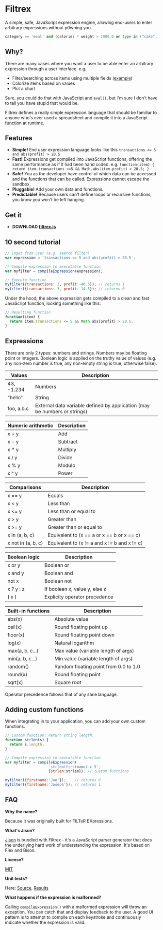 Filtrex
=======

A simple, safe, JavaScript expression engine, allowing end-users to enter arbitrary expressions without p0wning you.

````python
category == 'meal' and (calories * weight > 2000.0 or type in ("cake", "pie"))
````

Why?
----

There are many cases where you want a user to be able enter an arbitrary expression through a user interface. e.g.

*   Filter/searching across items using multiple fields ([example](https://rawgit.com/joewalnes/filtrex/master/example/highlight.html))
*   Colorize items based on values
*   Plot a chart

Sure, you could do that with JavaScript and `eval()`, but I'm sure I don't have to tell you have stupid that would be.

Filtrex defines a really simple expression language that should be familiar to anyone who's ever used a spreadsheet and compile it into a JavaScript function at runtime.

Features
--------

*   **Simple!** End user expression language looks like this `transactions <= 5 and abs(profit) > 20.5`
*   **Fast!** Expressions get compiled into JavaScript functions, offering the same performance as if it had been hand coded. e.g. `function(item) { return item.transactions <=5 && Math.abs(item.profit) > 20.5; }`
*   **Safe!** You as the developer have control of which data can be accessed and the functions that can be called. Expressions cannot escape the sandbox.
*   **Pluggable!** Add your own data and functions.
*   **Predictable!** Because users can't define loops or recursive functions, you know you won't be left hanging.

Get it
------

*    **DOWNLOAD [filtrex.js](https://rawgit.com/joewalnes/filtrex/master/filtrex.js)**

10 second tutorial
------------------

````javascript
// Input from user (e.g. search filter)
var expression = 'transactions <= 5 and abs(profit) > 20.5';

// Compile expression to executable function
var myfilter = compileExpression(expression);

// Execute function
myfilter({transactions: 3, profit:-40.5}); // returns 1
myfilter({transactions: 3, profit:-14.5}); // returns 0
````

Under the hood, the above expression gets compiled to a clean and fast JavaScript function, looking something like this:

```javascript
// Resulting function
function(item) {
  return item.transactions <= 5 && Math.abs(profit) > 20.5;
}
````

Expressions
-----------

There are only 2 types: numbers and strings. Numbers may be floating point or integers. Boolean logic is applied on the truthy value of values (e.g. any non-zero number is true, any non-empty string is true, otherwise false).

Values | Description
--- | ---
43, -1.234 | Numbers
"hello" | String
foo, a.b.c | External data variable defined by application (may be numbers or strings)

Numeric arithmetic | Description
--- | ---
x + y | Add
x - y | Subtract
x * y | Multiply
x / y | Divide
x % y | Modulo
x ^ y | Power

Comparisons | Description
--- | ---
x == y | Equals
x < y | Less than
x <= y | Less than or equal to
x > y | Greater than
x >= y | Greater than or equal to
x in (a, b, c) | Equivalent to (x == a or x == b or x == c)
x not in (a, b, c) | Equivalent to (x != a and x != b and x != c)

Boolean logic | Description
--- | ---
x or y | Boolean or
x and y | Boolean and
not x | Boolean not
x ? y : z | If boolean x, value y, else z
( x ) | Explicity operator precedence

Built-in functions | Description
--- | ---
abs(x) | Absolute value
ceil(x) | Round floating point up
floor(x) | Round floating point down
log(x) | Natural logarithm
max(a, b, c...) | Max value (variable length of args)
min(a, b, c...) | Min value (variable length of args)
random() | Random floating point from 0.0 to 1.0
round(x) | Round floating point
sqrt(x) | Square root

Operator precedence follows that of any sane language.

Adding custom functions
-----------------------

When integrating in to your application, you can add your own custom functions.

````javascript
// Custom function: Return string length.
function strlen(s) {
  return s.length;
}

// Compile expression to executable function
var myfilter = compileExpression(
                    'strlen(firstname) > 5',
                    {strlen:strlen}); // custom functions

myfilter({firstname:'Joe'});    // returns 0
myfilter({firstname:'Joseph'}); // returns 1
````

FAQ
---

**Why the name?**

Because it was originally built for FILTeR EXpressions.

**What's Jison?**

[Jison](http://zaach.github.io/jison/) is bundled with Filtrex - it's a JavaScript parser generator that does the underlying hard work of understanding the expression. It's based on Flex and Bison.

**License?**

[MIT](https://github.com/joewalnes/filtrex/raw/master/LICENSE)

**Unit tests?**

Here: [Source](https://github.com/joewalnes/filtrex/blob/master/test/filtrex-test.html), [Results](https://rawgit.com/joewalnes/filtrex/master/test/filtrex-test.html)

**What happens if the expression is malformed?**

Calling `compileExpression()` with a malformed expression will throw an exception. You can catch that and display feedback to the user. A good UI pattern is to attempt to compile on each keystroke and continuously indicate whether the expression is valid.
